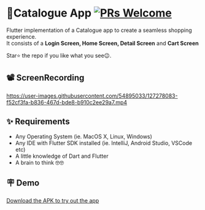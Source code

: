 # 🛒Catalogue App [![PRs Welcome](https://img.shields.io/badge/PRs-welcome-brightgreen.svg?style=flat-square)](http://makeapullrequest.com)

Flutter implementation of a Catalogue app to create a seamless shopping experience.</br>
It consists of a **Login Screen, Home Screen, Detail Screen** and **Cart Screen**

Star⭐ the repo if you like what you see😉.
 
## 📽️ ScreenRecording
https://user-images.githubusercontent.com/54895033/127278083-f52cf3fa-b836-467d-bde8-b910c2ee29a7.mp4


## ✨ Requirements
* Any Operating System (ie. MacOS X, Linux, Windows)
* Any IDE with Flutter SDK installed (ie. IntelliJ, Android Studio, VSCode etc)
* A little knowledge of Dart and Flutter
* A brain to think 🤓🤓

## 🪧 Demo
[Download the APK to try out the app](https://github.com/Ash20vyas/catalogue_app/raw/main/catalogue_app.apk)
